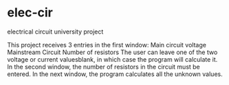 # elec-cir
electrical circuit university project 

This project receives 3 entries in the first window:
Main circuit voltage
Mainstream Circuit
Number of resistors
The user can leave one of the two voltage or current values​blank, in which case the program will calculate it.
In the second window, the number of resistors in the circuit must be entered.
In the next window, the program calculates all the unknown values.

